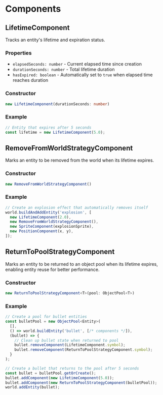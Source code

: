 # Components

## LifetimeComponent

Tracks an entity's lifetime and expiration status.

### Properties

- `elapsedSeconds: number` - Current elapsed time since creation
- `durationSeconds: number` - Total lifetime duration
- `hasExpired: boolean` - Automatically set to `true` when elapsed time reaches duration

### Constructor

```typescript
new LifetimeComponent(durationSeconds: number)
```

### Example

```typescript
// Entity that expires after 5 seconds
const lifetime = new LifetimeComponent(5.0);
```

## RemoveFromWorldStrategyComponent

Marks an entity to be removed from the world when its lifetime expires.

### Constructor

```typescript
new RemoveFromWorldStrategyComponent()
```

### Example

```typescript
// Create an explosion effect that automatically removes itself
world.buildAndAddEntity('explosion', [
  new LifetimeComponent(2.0),
  new RemoveFromWorldStrategyComponent(),
  new SpriteComponent(explosionSprite),
  new PositionComponent(x, y),
]);
```

## ReturnToPoolStrategyComponent

Marks an entity to be returned to an object pool when its lifetime expires, enabling entity reuse for better performance.

### Constructor

```typescript
new ReturnToPoolStrategyComponent<T>(pool: ObjectPool<T>)
```

### Example

```typescript
// Create a pool for bullet entities
const bulletPool = new ObjectPool<Entity>(
  [],
  () => world.buildEntity('bullet', [/* components */]),
  (bullet) => {
    // Clean up bullet state when returned to pool
    bullet.removeComponent(LifetimeComponent.symbol);
    bullet.removeComponent(ReturnToPoolStrategyComponent.symbol);
  }
);

// Create a bullet that returns to the pool after 5 seconds
const bullet = bulletPool.getOrCreate();
bullet.addComponent(new LifetimeComponent(5.0));
bullet.addComponent(new ReturnToPoolStrategyComponent(bulletPool));
world.addEntity(bullet);
```
